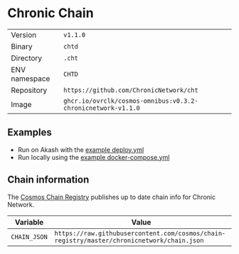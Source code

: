 # Chronic Chain

| | |
|---|---|
|Version|`v1.1.0`|
|Binary|`chtd`|
|Directory|`.cht`|
|ENV namespace|`CHTD`|
|Repository|`https://github.com/ChronicNetwork/cht`|
|Image|`ghcr.io/ovrclk/cosmos-omnibus:v0.3.2-chronicnetwork-v1.1.0`|

## Examples

- Run on Akash with the [example deploy.yml](./deploy.yml)
- Run locally using the [example docker-compose.yml](./docker-compose.yml)

## Chain information

The [Cosmos Chain Registry](https://github.com/cosmos/chain-registry) publishes up to date chain info for Chronic Network.

|Variable|Value|
|---|---|
|`CHAIN_JSON`|`https://raw.githubusercontent.com/cosmos/chain-registry/master/chronicnetwork/chain.json`|